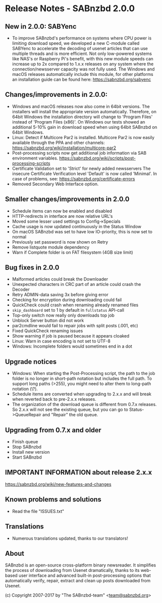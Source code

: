 Release Notes  -  SABnzbd 2.0.0
=========================================================

## New in 2.0.0: SABYenc
- To improve SABnzbd's performance on systems where CPU power is limiting
  download speed, we developed a new C-module called SABYenc to accelerate the
  decoding of usenet articles that can use multiple threads and is more efficient.
  Not only low-powered systems like NAS's or Raspberry Pi's benefit, with this
  new module speeds can increase up to 2x compared to 1.x.x releases on any
  system where the connection/newsserver capacity was not fully used.
  The Windows and macOS releases automatically include this module, for other
  platforms an installation guide can be found here: https://sabnzbd.org/sabyenc

## Changes/improvements in 2.0.0:
- Windows and macOS releases now also come in 64bit versions.
  The installers will install the appropriate version automatically.
  Therefore, on 64bit Windows the installation directory will change to
  'Program Files' instead of 'Program Files (x86)'.
  On Windows our tests showed an additional 5-10% gain in download speed
  when using 64bit SABnzbd on 64bit Windows.
- Linux: Detect if Multicore Par2 is installed.
  Multicore Par2 is now easily available through the PPA and other channels:
  https://sabnzbd.org/wiki/installation/multicore-par2
- Post-processing scripts now get additional job information via SAB environment
  variables. https://sabnzbd.org/wiki/scripts/post-processing-scripts
- Certificate Validation set to 'Strict' for newly added newsservers
  The insecure Certificate Verification level 'Default' is now called 'Minimal'.
  In case of problems, see: https://sabnzbd.org/certificate-errors
- Removed Secondary Web Interface option.

## Smaller changes/improvements in 2.0.0
- Schedule items can now be enabled and disabled
- HTTP-redirects in interface are now relative URL's
- Moved some lesser used settings to Config->Specials
- Cache usage is now updated continuously in the Status Window
- On macOS SABnzbd was set to have low IO-priority, this is now set to normal
- Previously set password is now shown on Retry
- Remove listquote module dependency
- Warn if Complete folder is on FAT filesystem (4GB size limit)

## Bug fixes in 2.0.0
- Malformed articles could break the Downloader
- Unexpected characters in CRC part of an article could crash the Decoder
- Retry ADMIN-data saving 3x before giving error
- Checking for encryption during downloading could fail
- QuickCheck could crash when renaming already renamed files
- `skip_dashboard` set to 1 by default in `fullstatus` API-call
- Top-only switch now really only downloads top job
- Unblock Server button did not work
- par2cmdline would fail to repair jobs with split posts (.001, etc)
- Fixed QuickCheck renaming issues
- Show warning if job is paused because it appears cloaked
- Linux: Warn in case encoding is not set to UTF-8
- Windows: Incomplete folders would sometimes end in a dot

## Upgrade notices
- Windows: When starting the Post-Processing script, the path to the job folder
  is no longer in short-path notation but includes the full path. To support
  long paths (>255), you might need to alter them to long-path notation (\\?\).
- Schedule items are converted when upgrading to 2.x.x and will break when
  reverted back to pre-2.x.x releases.
- The organization of the download queue is different from 0.7.x releases.
  So 2.x.x will not see the existing queue, but you can go to Status->QueueRepair
  and "Repair" the old queue.

## Upgrading from 0.7.x and older
- Finish queue
- Stop SABnzbd
- Install new version
- Start SABnzbd

## IMPORTANT INFORMATION about release 2.x.x
<https://sabnzbd.org/wiki/new-features-and-changes>

## Known problems and solutions
- Read the file "ISSUES.txt"

## Translations
- Numerous translations updated, thanks to our translators!

## About
  SABnzbd is an open-source cross-platform binary newsreader.
  It simplifies the process of downloading from Usenet dramatically, thanks
  to its web-based user interface and advanced built-in post-processing options
  that automatically verify, repair, extract and clean up posts downloaded
  from Usenet.

  (c) Copyright 2007-2017 by "The SABnzbd-team" \<team@sabnzbd.org\>
